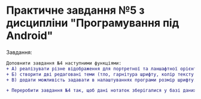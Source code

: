 # Практичне завдання №5 з дисципліни "Програмування під Android"

Завдання:
```diff
Доповнити завдання №4 наступними функціями: 
+ А) реалізувати різне відображення для портретної та ланшафтної орієнтації екрану за допомогою одних і тих же фрагментів; 
+ Б) створити дві редаговані теми (тло, гарнітура шрифту, колір тексту тощо) і застосовувати їх в залежності від налаштувань програми. 
+ В) додати можливість задавати в налаштуваннях програми розмір шрифту.

+ Переробити завдання №4 так, щоб дані нотаток зберігалися у базі даних SQLite
```